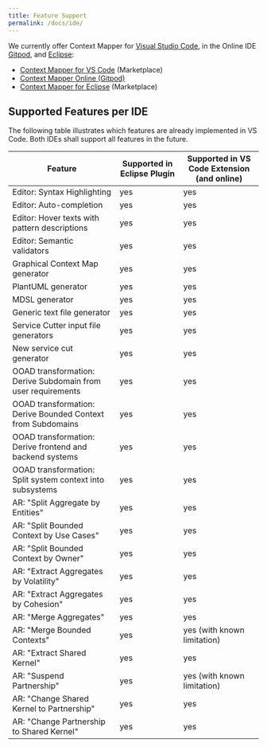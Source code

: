 ```yaml
---
title: Feature Support
permalink: /docs/ide/
---
```


We currently offer Context Mapper for [Visual Studio Code](https://code.visualstudio.com/), in the Online IDE [Gitpod](https://www.gitpod.io/), and [Eclipse](https://www.eclipse.org/):

 * [Context Mapper for VS Code](https://marketplace.visualstudio.com/items?itemName=contextmapper.context-mapper-vscode-extension) (Marketplace)
 * [Context Mapper Online (Gitpod)](/docs/online-ide/)
 * [Context Mapper for Eclipse](https://marketplace.eclipse.org/content/context-mapper) (Marketplace)

## Supported Features per IDE
The following table illustrates which features are already implemented in VS Code. Both IDEs shall support all features in the future.

| Feature                                                      | Supported in Eclipse Plugin | Supported in VS Code Extension (and online) |
|--------------------------------------------------------------|-----------------------------|---------------------------------------------|
| Editor: Syntax Highlighting                                  | yes                         | yes                                         |
| Editor: Auto-completion                                      | yes                         | yes                                         |
| Editor: Hover texts with pattern descriptions                | yes                         | yes                                         |
| Editor: Semantic validators                                  | yes                         | yes                                         |
| Graphical Context Map generator                              | yes                         | yes                                         |
| PlantUML generator                                           | yes                         | yes                                         |
| MDSL generator                                               | yes                         | yes                                         |
| Generic text file generator                                  | yes                         | yes                                         |
| Service Cutter input file generators                         | yes                         | yes                                         |
| New service cut generator                                    | yes                         | yes                                         |
| OOAD transformation: Derive Subdomain from user requirements | yes                         | yes                                         |
| OOAD transformation: Derive Bounded Context from Subdomains  | yes                         | yes                                         |
| OOAD transformation: Derive frontend and backend systems     | yes                         | yes                                         |
| OOAD transformation: Split system context into subsystems    | yes                         | yes                                         |
| AR: "Split Aggregate by Entities"                            | yes                         | yes                                         |
| AR: "Split Bounded Context by Use Cases"                     | yes                         | yes                                         |
| AR: "Split Bounded Context by Owner"                         | yes                         | yes                                         |
| AR: "Extract Aggregates by Volatility"                       | yes                         | yes                                         |
| AR: "Extract Aggregates by Cohesion"                         | yes                         | yes                                         |
| AR: "Merge Aggregates"                                       | yes                         | yes                                         |
| AR: "Merge Bounded Contexts"                                 | yes                         | yes (with known limitation)                 |
| AR: "Extract Shared Kernel"                                  | yes                         | yes                                         |
| AR: "Suspend Partnership"                                    | yes                         | yes (with known limitation)                 |
| AR: "Change Shared Kernel to Partnership"                    | yes                         | yes                                         |
| AR: "Change Partnership to Shared Kernel"                    | yes                         | yes                                         |
